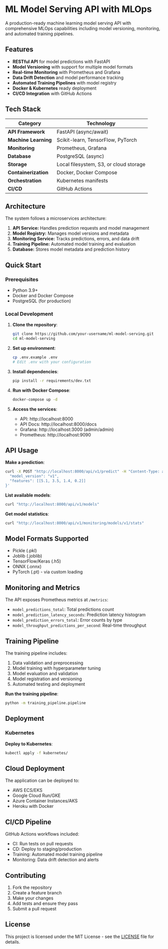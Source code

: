 # ML Model Serving API with MLOps

A production-ready machine learning model serving API with comprehensive MLOps capabilities including model versioning, monitoring, and automated training pipelines.

## Features

- **RESTful API** for model predictions with FastAPI  
- **Model Versioning** with support for multiple model formats  
- **Real-time Monitoring** with Prometheus and Grafana  
- **Data Drift Detection** and model performance tracking  
- **Automated Training Pipelines** with model registry  
- **Docker & Kubernetes** ready deployment  
- **CI/CD Integration** with GitHub Actions  

## Tech Stack

| Category | Technology |
|-----------|-------------|
| **API Framework** | FastAPI (async/await) |
| **Machine Learning** | Scikit-learn, TensorFlow, PyTorch |
| **Monitoring** | Prometheus, Grafana |
| **Database** | PostgreSQL (async) |
| **Storage** | Local filesystem, S3, or cloud storage |
| **Containerization** | Docker, Docker Compose |
| **Orchestration** | Kubernetes manifests |
| **CI/CD** | GitHub Actions |

## Architecture

The system follows a microservices architecture:

1. **API Service:** Handles prediction requests and model management  
2. **Model Registry:** Manages model versions and metadata  
3. **Monitoring Service:** Tracks predictions, errors, and data drift  
4. **Training Pipeline:** Automated model training and evaluation  
5. **Database:** Stores model metadata and prediction history  

## Quick Start

### Prerequisites

- Python 3.9+  
- Docker and Docker Compose  
- PostgreSQL (for production)  

### Local Development

1. **Clone the repository**:
   ```bash
   git clone https://github.com/your-username/ml-model-serving.git
   cd ml-model-serving
   ```

2. **Set up environment**:
   ```bash
   cp .env.example .env
   # Edit .env with your configuration
   ```

3. **Install dependencies**:
   ```bash
   pip install -r requirements/dev.txt
   ```

4. **Run with Docker Compose**:
   ```bash
   docker-compose up -d
   ```

5. **Access the services**:
   - API: http://localhost:8000  
   - API Docs: http://localhost:8000/docs  
   - Grafana: http://localhost:3000 (admin/admin)  
   - Prometheus: http://localhost:9090  

## API Usage

**Make a prediction**:
```bash
curl -X POST "http://localhost:8000/api/v1/predict" -H "Content-Type: application/json" -d '{
  "model_version": "v1",
  "features": [[5.1, 3.5, 1.4, 0.2]]
}'
```

**List available models**:
```bash
curl "http://localhost:8000/api/v1/models"
```

**Get model statistics**:
```bash
curl "http://localhost:8000/api/v1/monitoring/models/v1/stats"
```

## Model Formats Supported

- Pickle (.pkl)  
- Joblib (.joblib)  
- TensorFlow/Keras (.h5)  
- ONNX (.onnx)  
- PyTorch (.pt) - via custom loading  

## Monitoring and Metrics

The API exposes Prometheus metrics at `/metrics`:

- `model_predictions_total`: Total predictions count  
- `model_prediction_latency_seconds`: Prediction latency histogram  
- `model_prediction_errors_total`: Error counts by type  
- `model_throughput_predictions_per_second`: Real-time throughput  

## Training Pipeline

The training pipeline includes:

1. Data validation and preprocessing  
2. Model training with hyperparameter tuning  
3. Model evaluation and validation  
4. Model registration and versioning  
5. Automated testing and deployment  

**Run the training pipeline**:
```bash
python -m training_pipeline.pipeline
```

## Deployment

### Kubernetes

**Deploy to Kubernetes**:
```bash
kubectl apply -f kubernetes/
```

## Cloud Deployment

The application can be deployed to:

- AWS ECS/EKS  
- Google Cloud Run/GKE  
- Azure Container Instances/AKS  
- Heroku with Docker  

## CI/CD Pipeline

GitHub Actions workflows included:

- CI: Run tests on pull requests  
- CD: Deploy to staging/production  
- Training: Automated model training pipeline  
- Monitoring: Data drift detection and alerts  

## Contributing

1. Fork the repository  
2. Create a feature branch  
3. Make your changes  
4. Add tests and ensure they pass  
5. Submit a pull request  

## License

This project is licensed under the MIT License - see the [LICENSE](LICENSE) file for details.
